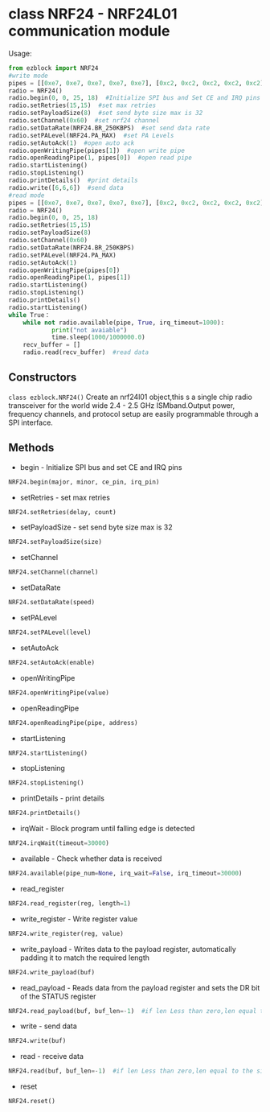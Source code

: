 # class NRF24 - NRF24L01 communication module

Usage:
```python 
from ezblock import NRF24
#write mode
pipes = [[0xe7, 0xe7, 0xe7, 0xe7, 0xe7], [0xc2, 0xc2, 0xc2, 0xc2, 0xc2]]
radio = NRF24()
radio.begin(0, 0, 25, 18)  #Initialize SPI bus and Set CE and IRQ pins
radio.setRetries(15,15)  #set max retries
radio.setPayloadSize(8)  #set send byte size max is 32 
radio.setChannel(0x60)  #set nrf24 channel
radio.setDataRate(NRF24.BR_250KBPS)  #set send data rate
radio.setPALevel(NRF24.PA_MAX)  #set PA Levels
radio.setAutoAck(1)  #open auto ack
radio.openWritingPipe(pipes[1])  #open write pipe
radio.openReadingPipe(1, pipes[0])  #open read pipe
radio.startListening() 
radio.stopListening()
radio.printDetails()  #print details
radio.write([6,6,6])  #send data
#read mode
pipes = [[0xe7, 0xe7, 0xe7, 0xe7, 0xe7], [0xc2, 0xc2, 0xc2, 0xc2, 0xc2]]
radio = NRF24()
radio.begin(0, 0, 25, 18)
radio.setRetries(15,15)
radio.setPayloadSize(8)
radio.setChannel(0x60)
radio.setDataRate(NRF24.BR_250KBPS)
radio.setPALevel(NRF24.PA_MAX)
radio.setAutoAck(1)
radio.openWritingPipe(pipes[0])
radio.openReadingPipe(1, pipes[1])
radio.startListening()
radio.stopListening()
radio.printDetails()
radio.startListening()
while True：
    while not radio.available(pipe, True, irq_timeout=1000):
            print("not avaiable")
            time.sleep(1000/1000000.0)
    recv_buffer = []
    radio.read(recv_buffer)  #read data
```

## Constructors
```class ezblock.NRF24()```
Create an nrf24l01 object,this s a single chip radio transceiver for the world wide 2.4 - 2.5 GHz ISMband.Output power, frequency channels, and protocol setup are easily programmable through a SPI interface.

## Methods
- begin - Initialize SPI bus and set CE and IRQ pins
```python
NRF24.begin(major, minor, ce_pin, irq_pin)
```
- setRetries - set max retries
```python
NRF24.setRetries(delay, count)
```
- setPayloadSize - set send byte size max is 32
```python
NRF24.setPayloadSize(size)
```
- setChannel
```python
NRF24.setChannel(channel)
```
- setDataRate
```python
NRF24.setDataRate(speed)
```
- setPALevel
```python
NRF24.setPALevel(level)
```
- setAutoAck
```python
NRF24.setAutoAck(enable)
```
- openWritingPipe
```python
NRF24.openWritingPipe(value)
```
- openReadingPipe
```python
NRF24.openReadingPipe(pipe, address)
```
- startListening
```python
NRF24.startListening()
```
- stopListening
```python
NRF24.stopListening()
```
- printDetails - print details
```python
NRF24.printDetails()
```
- irqWait - Block program until falling edge is detected
```python
NRF24.irqWait(timeout=30000)
```
- available - Check whether data is received
```python
NRF24.available(pipe_num=None, irq_wait=False, irq_timeout=30000)
```
- read_register
```python
NRF24.read_register(reg, length=1)
```
- write_register - Write register value
```python
NRF24.write_register(reg, value)
```
- write_payload - Writes data to the payload register, automatically padding it to match the required length
```python 
NRF24.write_payload(buf)
```
- read_payload - Reads data from the payload register and sets the DR bit of the STATUS register
```python
NRF24.read_payload(buf, buf_len=-1)  #if len Less than zero,len equal to the size of the sent data
```
- write - send data
```python
NRF24.write(buf)
```
- read - receive data
```python
NRF24.read(buf, buf_len=-1)  #if len Less than zero,len equal to the size of the sent data
```
- reset
```python
NRF24.reset()
```







